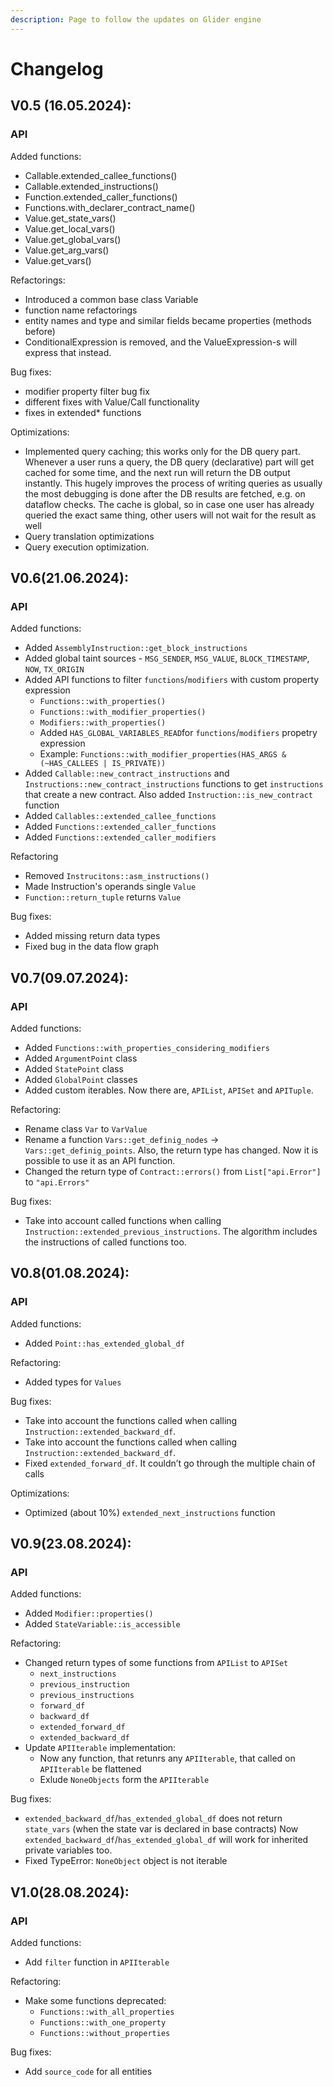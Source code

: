```yaml
---
description: Page to follow the updates on Glider engine
---
```


# Changelog

## V0.5 (16.05.2024):

### API

Added functions:

* Callable.extended\_callee\_functions()
* Callable.extended\_instructions()
* Function.extended\_caller\_functions()
* Functions.with\_declarer\_contract\_name()
* Value.get\_state\_vars()
* Value.get\_local\_vars()
* Value.get\_global\_vars()
* Value.get\_arg\_vars()
* Value.get\_vars()

Refactorings:

* Introduced a common base class Variable
* function name refactorings
* entity names and type and similar fields became properties (methods before)
* ConditionalExpression is removed, and the ValueExpression-s will express that instead.

Bug fixes:

* modifier property filter bug fix
* different fixes with Value/Call functionality
* fixes in extended\* functions

Optimizations:

* Implemented query caching; this works only for the DB query part. Whenever a user runs a query, the DB query (declarative) part will get cached for some time, and the next run will return the DB output instantly. This hugely improves the process of writing queries as usually the most debugging is done after the DB results are fetched, e.g. on dataflow checks. The cache is global, so in case one user has already queried the exact same thing, other users will not wait for the result as well
* Query translation optimizations
* Query execution optimization.

## V0.6(21.06.2024):

### API

Added functions:&#x20;

* Added `AssemblyInstruction::get_block_instructions`
* Added global taint sources - `MSG_SENDER`, `MSG_VALUE`, `BLOCK_TIMESTAMP`, `NOW`, `TX_ORIGIN`
* Added API functions to filter `functions`/`modifiers` with custom property expression
  * `Functions::with_properties()`
  * `Functions::with_modifier_properties()`
  * `Modifiers::with_properties()`
  * Added `HAS_GLOBAL_VARIABLES_READ`for `functions`/`modifiers` propetry expression
  * Example: `Functions::with_modifier_properties(HAS_ARGS & (~HAS_CALLEES | IS_PRIVATE))`
* Added `Callable::new_contract_instructions` and `Instructions::new_contract_instructions` functions to get `instructions` that create a new contract. Also added `Instruction::is_new_contract` function
* Added `Callables::extended_callee_functions`
* Added `Functions::extended_caller_functions`
* Added `Functions::extended_caller_modifiers`

Refactoring

* Removed `Instrucitons::asm_instructions()`
* Made Instruction's operands single `Value`
* `Function::return_tuple` returns `Value`

Bug fixes:

* Added missing return data types
* Fixed bug in the data flow graph



## V0.7(09.07.2024):

### API

Added functions:&#x20;

* Added `Functions::with_properties_considering_modifiers`
* Added `ArgumentPoint` class
* Added `StatePoint` class
* Added `GlobalPoint` classes
* Added custom iterables. Now there are, `APIList`, `APISet` and `APITuple`.

Refactoring:&#x20;

* Rename class `Var` to `VarValue`
* Rename a function `Vars::get_definig_nodes` -> `Vars::get_definig_points`. Also, the return type has changed. Now it is possible to use it as an API function.
* Changed the return type of `Contract::errors()` from `List["api.Error"]` to `"api.Errors"`

Bug fixes:

* Take into account called functions when calling `Instruction::extended_previous_instructions`. The algorithm includes the instructions of called functions too.



## V0.8(01.08.2024):

### API

Added functions:&#x20;

* Added `Point::has_extended_global_df`

Refactoring:&#x20;

* Added types for `Values`

Bug fixes:

* Take into account the functions called when calling `Instruction::extended_backward_df`.
* Take into account the functions called when calling `Instruction::extended_backward_df`.
* Fixed `extended_forward_df`. It couldn’t go through the multiple chain of calls

Optimizations:

* Optimized (about 10%) `extended_next_instructions` function



## V0.9(23.08.2024):

### API

Added functions:&#x20;

* Added `Modifier::properties()`
* Added `StateVariable::is_accessible`

Refactoring:&#x20;

* Changed return types of some functions from `APIList` to `APISet`
  * `next_instructions`
  * `previous_instruction`
  * `previous_instructions`
  * `forward_df`
  * `backward_df`
  * `extended_forward_df`
  * `extended_backward_df`
* Update `APIIterable` implementation:
  * Now any function, that retunrs any `APIIterable`, that called on `APIIterable` be flattened
  * Exlude `NoneObjects` form the `APIIterable`

Bug fixes:

* `extended_backward_df`/`has_extended_global_df` does not return `state_vars` (when the state var is declared in base contracts) Now `extended_backward_df`/`has_extended_global_df` will work for inherited private variables too.
* Fixed TypeError: `NoneObject` object is not iterable



## V1.0(28.08.2024):

### API

Added functions:&#x20;

* Add `filter` function in `APIIterable`

Refactoring:&#x20;

* Make some functions deprecated:
  * `Functions::with_all_properties`
  * `Functions::with_one_property`
  * `Functions::without_properties`

Bug fixes:

* Add `source_code` for all entities

####
